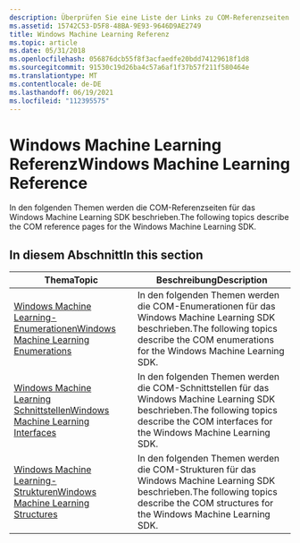 ```yaml
---
description: Überprüfen Sie eine Liste der Links zu COM-Referenzseiten für das Windows Machine Learning SDK, einschließlich Enumerations-, Schnittstellen- und Strukturverweise.
ms.assetid: 15742C53-D5F8-48BA-9E93-9646D9AE2749
title: Windows Machine Learning Referenz
ms.topic: article
ms.date: 05/31/2018
ms.openlocfilehash: 056876dcb55f8f3acfaedfe20bdd74129618f1d8
ms.sourcegitcommit: 91530c19d26ba4c57a6af1f37b57f211f580464e
ms.translationtype: MT
ms.contentlocale: de-DE
ms.lasthandoff: 06/19/2021
ms.locfileid: "112395575"
---
```

# <a name="windows-machine-learning-reference"></a><span data-ttu-id="2f60a-103">Windows Machine Learning Referenz</span><span class="sxs-lookup"><span data-stu-id="2f60a-103">Windows Machine Learning Reference</span></span>

<span data-ttu-id="2f60a-104">In den folgenden Themen werden die COM-Referenzseiten für das Windows Machine Learning SDK beschrieben.</span><span class="sxs-lookup"><span data-stu-id="2f60a-104">The following topics describe the COM reference pages for the Windows Machine Learning SDK.</span></span>

## <a name="in-this-section"></a><span data-ttu-id="2f60a-105">In diesem Abschnitt</span><span class="sxs-lookup"><span data-stu-id="2f60a-105">In this section</span></span>



| <span data-ttu-id="2f60a-106">Thema</span><span class="sxs-lookup"><span data-stu-id="2f60a-106">Topic</span></span>                                                                                             | <span data-ttu-id="2f60a-107">Beschreibung</span><span class="sxs-lookup"><span data-stu-id="2f60a-107">Description</span></span>                                                                                         |
|---------------------------------------------------------------------------------------------------|-----------------------------------------------------------------------------------------------------|
| [<span data-ttu-id="2f60a-108">Windows Machine Learning-Enumerationen</span><span class="sxs-lookup"><span data-stu-id="2f60a-108">Windows Machine Learning Enumerations</span></span>](./machine-learning-enumerations.md)<br/> | <span data-ttu-id="2f60a-109">In den folgenden Themen werden die COM-Enumerationen für das Windows Machine Learning SDK beschrieben.</span><span class="sxs-lookup"><span data-stu-id="2f60a-109">The following topics describe the COM enumerations for the Windows Machine Learning SDK.</span></span><br/> |
| [<span data-ttu-id="2f60a-110">Windows Machine Learning Schnittstellen</span><span class="sxs-lookup"><span data-stu-id="2f60a-110">Windows Machine Learning Interfaces</span></span>](./machine-learning-interfaces.md)<br/>     | <span data-ttu-id="2f60a-111">In den folgenden Themen werden die COM-Schnittstellen für das Windows Machine Learning SDK beschrieben.</span><span class="sxs-lookup"><span data-stu-id="2f60a-111">The following topics describe the COM interfaces for the Windows Machine Learning SDK.</span></span><br/>   |
| [<span data-ttu-id="2f60a-112">Windows Machine Learning-Strukturen</span><span class="sxs-lookup"><span data-stu-id="2f60a-112">Windows Machine Learning Structures</span></span>](./machine-learning-structures.md)<br/>     | <span data-ttu-id="2f60a-113">In den folgenden Themen werden die COM-Strukturen für das Windows Machine Learning SDK beschrieben.</span><span class="sxs-lookup"><span data-stu-id="2f60a-113">The following topics describe the COM structures for the Windows Machine Learning SDK.</span></span><br/>   |



 

 

 
